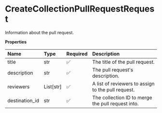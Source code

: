 # CreateCollectionPullRequestRequest

Information about the pull request.

**Properties**

| Name           | Type      | Required | Description                                        |
| :------------- | :-------- | :------- | :------------------------------------------------- |
| title          | str       | ✅       | The title of the pull request.                     |
| description    | str       | ✅       | The pull request's description.                    |
| reviewers      | List[str] | ✅       | A list of reviewers to assign to the pull request. |
| destination_id | str       | ✅       | The collection ID to merge the pull request into.  |
